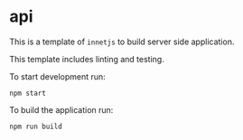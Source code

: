 # api

This is a template of `innetjs` to build server side application.

This template includes linting and testing.

To start development run:
```shell
npm start
```

To build the application run:
```shell
npm run build
```


